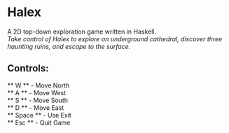 # Halex
A 2D top-down exploration game written in Haskell.  
*Take control of Halex to explore an underground cathedral, discover three haunting ruins, and escape to the surface.*  

## Controls:

** W **         - Move North  
** A **         - Move West  
** S **         - Move South  
** D **         - Move East  
** Space **     - Use Exit  
** Esc **       - Quit Game  
